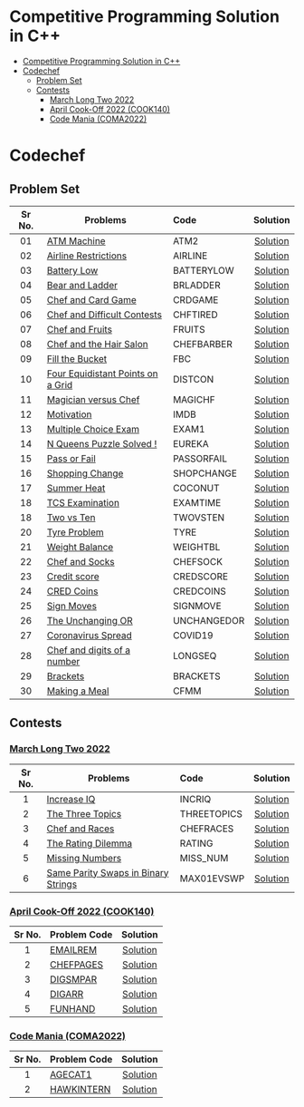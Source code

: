 # Competitive Programming Solution in C++

- [Competitive Programming Solution in C++](#competitive-programming-solution-in-c)
- [Codechef](#codechef)
  - [Problem Set](#problem-set)
  - [Contests](#contests)
    - [March Long Two 2022](#march-long-two-2022)
    - [April Cook-Off 2022 (COOK140)](#april-cook-off-2022-cook140)
    - [Code Mania (COMA2022)](#code-mania-coma2022)
  
# Codechef
## Problem Set

| Sr No. | Problems                                                                                 | Code        |                                   Solution                                    |
| :----: | ---------------------------------------------------------------------------------------- | :---------- | :---------------------------------------------------------------------------: |
|   01   | [ATM Machine](https://www.codechef.com/problems/ATM2)                                    | ATM2        |                [Solution](codechef/problems/ATM%20Machine.cpp)                |
|   02   | [Airline Restrictions](https://www.codechef.com/problems/AIRLINE)                        | AIRLINE     |           [Solution](codechef/problems/Airline%20Restrictions.cpp)            |
|   03   | [Battery Low](https://www.codechef.com/problems/BATTERYLOW)                              | BATTERYLOW  |                [Solution](codechef/problems/Battery%20Low.cpp)                |
|   04   | [Bear and Ladder](https://www.codechef.com/problems/BRLADDER)                            | BRLADDER    |             [Solution](codechef/problems/Bear%20and%20Ladder.cpp)             |
|   05   | [Chef and Card Game](https://www.codechef.com/problems/CRDGAME)                          | CRDGAME     |          [Solution](codechef/problems/Chef%20and%20Card%20Game.cpp)           |
|   06   | [Chef and Difficult Contests](https://www.codechef.com/problems/CHFTIRED)                | CHFTIRED    |      [Solution](codechef/problems/Chef%20and%20Difficult%20Contests.cpp)      |
|   07   | [Chef and Fruits](https://www.codechef.com/problems/FRUITS)                              | FRUITS      |             [Solution](codechef/problems/Chef%20and%20Fruits.cpp)             |
|   08   | [Chef and the Hair Salon](https://www.codechef.com/problems/CHEFBARBER)                  | CHEFBARBER  |       [Solution](codechef/problems/Chef%20and%20the%20Hair%20Salon.cpp)       |
|   09   | [Fill the Bucket](https://www.codechef.com/problems/FBC)                                 | FBC         |             [Solution](codechef/problems/Fill%20the%20Bucket.cpp)             |
|   10   | [Four Equidistant Points on a Grid](https://www.codechef.com/LTIME105A/problems/DISTCON) | DISTCON     | [Solution](codechef/problems/Four%20Equidistant%20Points%20on%20a%20Grid.cpp) |
|   11   | [Magician versus Chef](https://www.codechef.com/problems/MAGICHF)                        | MAGICHF     |          [Solution](codechef/problems/Magician%20versus%20Chef.cpp)           |
|   12   | [Motivation](https://www.codechef.com/problems/IMDB)                                     | IMDB        |                 [Solution](codechef/problems/Motivation.cpp)                  |
|   13   | [Multiple Choice Exam](https://www.codechef.com/problems/EXAM1)                          | EXAM1       |          [Solution](codechef/problems/Multiple%20Choice%20Exam.cpp)           |
|   14   | [N Queens Puzzle Solved !](https://www.codechef.com/problems/EUREKA)                     | EUREKA      |        [Solution](codechef/problems/N%20Queens%20Puzzle%20Solved.cpp)         |
|   15   | [Pass or Fail](https://www.codechef.com/problems/PASSORFAIL)                             | PASSORFAIL  |              [Solution](codechef/problems/Pass%20or%20Fail.cpp)               |
|   16   | [Shopping Change](https://www.codechef.com/problems/SHOPCHANGE)                          | SHOPCHANGE  |              [Solution](codechef/problems/Shopping%20Change.cpp)              |
|   17   | [Summer Heat](https://www.codechef.com/problems/COCONUT)                                 | COCONUT     |                [Solution](codechef/problems/Summer%20Heat.cpp)                |
|   18   | [TCS Examination](https://www.codechef.com/problems/EXAMTIME)                            | EXAMTIME    |              [Solution](codechef/problems/TCS%20Examination.cpp)              |
|   18   | [Two vs Ten](https://www.codechef.com/problems/TWOVSTEN)                                 | TWOVSTEN    |               [Solution](codechef/problems/Two%20vs%20Ten.cpp)                |
|   20   | [Tyre Problem](https://www.codechef.com/problems/TYRE)                                   | TYRE        |               [Solution](codechef/problems/Tyre%20problem.cpp)                |
|   21   | [Weight Balance ](https://www.codechef.com/problems/WEIGHTBL)                            | WEIGHTBL    |              [Solution](codechef/problems/Weight%20Balance.cpp)               |
|   22   | [Chef and Socks](https://www.codechef.com/problems/CHEFSOCK)                             | CHEFSOCK    |             [Solution](codechef/problems/Chef%20and%20Socks.cpp)              |
|   23   | [Credit score](https://www.codechef.com/problems/CREDSCORE)                              | CREDSCORE   |               [Solution](codechef/problems/Credit%20Score.cpp)                |
|   24   | [CRED Coins](https://www.codechef.com/problems/CREDCOINS)                                | CREDCOINS   |                [Solution](codechef/problems/CRED%20Coins.cpp)                 |
|   25   | [Sign Moves](https://www.codechef.com/problems/SIGNMOVE)                                 | SIGNMOVE    |                [Solution](codechef/problems/Sign%20Moves.cpp)                 |
|   26   | [The Unchanging OR](https://www.codechef.com/problems/UNCHANGEDOR)                       | UNCHANGEDOR |            [Solution](codechef/problems/The%20Unchanging%20OR.cpp)            |
|   27   | [Coronavirus Spread ](https://www.codechef.com/problems/COVID19)                         | COVID19     |            [Solution](codechef/problems/Coronavirus%20Spread.cpp)             |
|   28   | [Chef and digits of a number](https://www.codechef.com/problems/LONGSEQ)                 | LONGSEQ     |    [Solution](codechef/problems/Chef%20and%20digits%20of%20a%20number.cpp)    |
|   29   | [Brackets](https://www.codechef.com/problems/BRACKETS)                                   | BRACKETS    |                  [Solution](codechef/problems/Brackets.cpp)                   |
|   30   | [Making a Meal](https://www.codechef.com/problems/CFMM)                                  | CFMM        |              [Solution](codechef/problems/Making%20a%20Meal.cpp)              |


<!-- |      | []()                                                                                     |            |                         [Solution](codechef/problems)                         | -->


## Contests

### [March Long Two 2022](https://www.codechef.com/MARCH222)

| Sr No. | Problems                                                                                      | Code        |                                             Solution                                             |
| :----: | --------------------------------------------------------------------------------------------- | :---------- | :----------------------------------------------------------------------------------------------: |
|   1    | [Increase IQ](https://www.codechef.com/MARCH222D/problems/INCRIQ)                             | INCRIQ      |                 [Solution](codechef/March%20Long%20Two%202022/Increase%20IQ.cpp)                 |
|   2    | [The Three Topics](https://www.codechef.com/MARCH222D/problems/THREETOPICS)                   | THREETOPICS |             [Solution](codechef/March%20Long%20Two%202022/The%20Three%20Topics.cpp)              |
|   3    | [Chef and Races](https://www.codechef.com/MARCH222D/problems/CHEFRACES)                       | CHEFRACES   |              [Solution](codechef/March%20Long%20Two%202022/Chef%20and%20Races.cpp)               |
|   4    | [The Rating Dilemma](https://www.codechef.com/MARCH222D/problems/RATING)                      | RATING      |            [Solution](codechef/March%20Long%20Two%202022/The%20Rating%20Dilemma.cpp)             |
|   5    | [Missing Numbers](https://www.codechef.com/MARCH222D/problems/MISS_NUM)                       | MISS_NUM    |               [Solution](codechef/March%20Long%20Two%202022/Missing%20Numbers.cpp)               |
|   6    | [Same Parity Swaps in Binary Strings](https://www.codechef.com/MARCH222D/problems/MAX01EVSWP) | MAX01EVSWP  | [Solution](codechef/March%20Long%20Two%202022/Same%20Parity%20Swaps%20in%20Binary%20Strings.cpp) |

### [April Cook-Off 2022 (COOK140)](https://www.codechef.com/COOK140/)

| Sr No. | Problem Code                                                      |                          Solution                          |
| :----: | ----------------------------------------------------------------- | :--------------------------------------------------------: |
|   1    | [EMAILREM](https://www.codechef.com/COOK140D/problems/EMAILREM)   | [Solution](codechef/April%20Cook-Off%202022/EMAILREM.cpp)  |
|   2    | [CHEFPAGES](https://www.codechef.com/COOK140D/problems/CHEFPAGES) | [Solution](codechef/April%20Cook-Off%202022/CHEFPAGES.cpp) |
|   3    | [DIGSMPAR](https://www.codechef.com/COOK140D/problems/DIGSMPAR)   | [Solution](codechef/April%20Cook-Off%202022/DIGSMPAR.cpp)  |
|   4    | [DIGARR](https://www.codechef.com/COOK140D/problems/DIGARR)       |  [Solution](codechef/April%20Cook-Off%202022/DIGARR.cpp)   |
|   5    | [FUNHAND](https://www.codechef.com/COOK140D/problems/FUNHAND)     |  [Solution](codechef/April%20Cook-Off%202022/FUNHAND.cpp)  |


### [Code Mania (COMA2022)](https://www.codechef.com/COMA2022/)

| Sr No. | Problem Code                                                        |                        Solution                         |
| :----: | ------------------------------------------------------------------- | :-----------------------------------------------------: |
|   1    | [AGECAT1](https://www.codechef.com/COMA2022/problems/AGECAT1)       |  [Solution](codechef/Code%20Mania%202022/AGECAT1.cpp)   |
|   2    | [HAWKINTERN](https://www.codechef.com/COMA2022/problems/HAWKINTERN) | [Solution](codechef/Code%20Mania%202022/HAWKINTERN.cpp) |




<!-- |      | []()                                                                                     |            |                         [Solution](codechef)                         | -->
